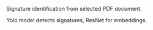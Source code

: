 Signature identification from selected PDF document.

Yolo model detects signatures, ResNet for embeddings.
